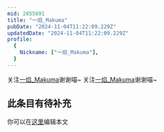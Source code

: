 ```yaml
---
mid: 2055691
title: "一焰_Makuma"
pubDate: "2024-11-04T11:22:09.229Z"
updatedDate: "2024-11-04T11:22:09.229Z"
profile:
  {
    Nickname: ["一焰_Makuma"],
  }
---
```


关注[一焰_Makuma](https://space.bilibili.com/2055691)谢谢喵~ 关注[一焰_Makuma](https://space.bilibili.com/2055691)谢谢喵~

## 此条目有待补充
你可以在[这里](https://github.com/Yuhanawa/VTuber.ICU-Content/edit/master/v/一焰_Makuma/index.md)编辑本文
